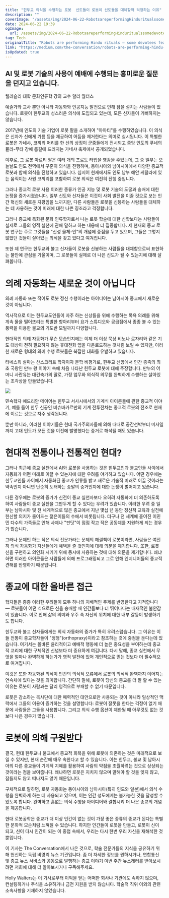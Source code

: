 ```yaml
---
title: "힌두교 의식을 수행하는 로봇  신도들이 로봇이 신도들을 대체할까 걱정하는 이유"
description: ""
coverImage: "/assets/img/2024-06-22-RobotsareperformingHinduritualssomedevoteesfeartheyllreplaceworshippers_0.png"
date: 2024-06-22 19:39
ogImage:
  url: /assets/img/2024-06-22-RobotsareperformingHinduritualssomedevoteesfeartheyllreplaceworshippers_0.png
tag: Tech
originalTitle: "Robots are performing Hindu rituals — some devotees fear they’ll replace worshippers"
link: "https://medium.com/the-conversation/robots-are-performing-hindu-rituals-some-devotees-fear-theyll-replace-worshippers-790b8dc73f75"
isUpdated: true
---
```


## AI 및 로봇 기술의 사용이 예배에 수행되는 흥미로운 질문을 던지고 있습니다.

웰레슬리 대학 문화인류학 강의 교수 할리 월터스

예술가와 교사 뿐만 아니라 자동화와 인공지능 발전으로 인해 잠을 설치는 사람들이 있습니다. 로봇이 힌두교의 성스러운 의식에 도입되고 있는데, 모든 신자들이 기뻐하지는 않습니다.

2017년에 인도의 기술 기업이 로봇 팔을 소개하여 "아아티"를 수행하였습니다. 이 의식은 신자가 신에게 기름 등을 제공하여 어둠을 제거한다는 의미로 실시됩니다. 이 특별한 로봇은 가네샤, 코끼리 머리를 한 신의 상징이 군중들에게 전시되고 중앙 인도의 푸네의 뮬라-무타 강에 름길에 드러지는 가네샤 축제에서 공개되었습니다.

<!-- cozy-coder - 수평 -->

<ins class="adsbygoogle"
     style="display:block"
     data-ad-client="ca-pub-4877378276818686"
     data-ad-slot="1107185301"
     data-ad-format="auto"
     data-full-width-responsive="true"></ins>

<script>
     (adsbygoogle = window.adsbygoogle || []).push({});
</script>

이후로, 그 로봇 아르티 팔은 여러 개의 프로토 타입을 영감을 주었는데, 그 중 일부는 오늘날도 인도 전역에서 꾸준히 의식을 진행하며, 동아시아와 남아시아에서 다양한 종교적 로봇과 함께 의식을 진행하고 있습니다. 심지어 현재에서도 인도 남부 해안 케랄라에 있는 움직이는 사원 코끼리를 포함하여 로봇 의식은 여전히 진행 중입니다.

그러나 종교적 로봇 사용 이러한 종류가 인공 지능 및 로봇 기술의 도굴과 숭배에 대한 논쟁을 증가시켰습니다. 일부 신도와 신자들은 이것이 사회 발전을 이끌 것으로 보는 인간 혁신의 새로운 지평임을 느끼지만, 다른 사람들은 로봇을 신봉하는 사람들을 대체하는 데 사용하는 것이 미래에 대한 나쁜 징조라고 걱정합니다.

그러나 종교에 특화된 문화 인류학자로서 나는 로봇 학술에 대한 신학보다는 사람들이 실제로 그들의 영적 실천에 관해 말하고 하는 내용에 더 집중합니다. 제 현재의 종교 로봇 연구는 주로 그것들을 "신성 물체-인"의 개념에 중점을 두고 있으며, 그들은 그렇지 않았던 것들이 살아있는 의식을 갖고 있다고 여겨집니다.

또한 제 연구는 힌두교와 불교 신자들이 로봇을 신봉하는 사람들을 대체함으로써 표현하는 불안에 관심을 기울이며, 그 로봇들이 실제로 더 나은 신도가 될 수 있는지에 대해 살펴봅니다.

<!-- cozy-coder - 수평 -->

<ins class="adsbygoogle"
     style="display:block"
     data-ad-client="ca-pub-4877378276818686"
     data-ad-slot="1107185301"
     data-ad-format="auto"
     data-full-width-responsive="true"></ins>

<script>
     (adsbygoogle = window.adsbygoogle || []).push({});
</script>

# 의례 자동화는 새로운 것이 아닙니다

의례 자동화 또는 적어도 로봇 정신 수행이라는 아이디어는 남아시아 종교에서 새로운 것이 아닙니다.

역사적으로 이는 힌두교도인들이 자주 하는 신상들을 위해 수행하는 목욕 의례를 위해 계속 물을 떨어뜨리는 특별한 항아리부터 요가 스튜디오와 공급점에서 종종 볼 수 있는 풍력을 이용한 불교의 기도반 모빌까지 다양합니다.

현대적인 의례 자동화가 무슨 모습인지에는 이제 더 이상 묵상 비노나 로자리와 같은 기도 대상이 전혀 필요하지 않는 휴대전화 앱을 다운로드하는 것처럼 보일 수 있지만, 이러한 새로운 형태의 의례 수행 로봇들은 복잡한 대화를 유발하고 있습니다.

<!-- cozy-coder - 수평 -->

<ins class="adsbygoogle"
     style="display:block"
     data-ad-client="ca-pub-4877378276818686"
     data-ad-slot="1107185301"
     data-ad-format="auto"
     data-full-width-responsive="true"></ins>

<script>
     (adsbygoogle = window.adsbygoogle || []).push({});
</script>

타네스워 살마는 산스크리트 학자이자 문학 비평가로, 힌두교 신앙에서 인간 종족의 최초 국왕인 만누 왕 이야기 속에 처음 나타난 힌두교 로봇에 대해 주장합니다. 만누의 어머니 사란유는 대건축가의 딸로, 가정 업무와 의식적 의무를 완벽하게 수행하는 살아있는 조각상을 만들었습니다.

<img src="/assets/img/2024-06-22-RobotsareperformingHinduritualssomedevoteesfeartheyllreplaceworshippers_0.png" />

민속학자 애드리안 메이어는 힌두교 서사시에서의 기계식 아이콘들에 관한 종교적 이야기, 예를 들어 힌두 신공인 비슈바카르만의 기계 전투전차는 종교적 로봇의 전조로 현재에 이르는 것으로 자주 생각됩니다.

뿐만 아니라, 이러한 이야기들은 현대 국가주의자들에 의해 때때로 공간선박부터 미사일까지 고대 인도가 모든 것을 이전에 발명했다는 증거로 해석될 때도 있습니다.

<!-- cozy-coder - 수평 -->

<ins class="adsbygoogle"
     style="display:block"
     data-ad-client="ca-pub-4877378276818686"
     data-ad-slot="1107185301"
     data-ad-format="auto"
     data-full-width-responsive="true"></ins>

<script>
     (adsbygoogle = window.adsbygoogle || []).push({});
</script>

# 현대적 전통이나 전통적인 현대?

그러나 최근에 종교 실천에서 AI와 로봇을 사용하는 것은 힌두교인과 불교인들 사이에서 자동화가 어떤 미래로 이끌 수 있는지에 대한 우려를 야기하고 있습니다. 어떤 경우에는 힌두교인들 사이에서 자동화된 종교가 인류를 밝고 새로운 기술적 미래로 이끌 것이라는 약속인지 아니면 단순히 도래하는 종말의 증거인지에 대한 논쟁이 벌어지고 있습니다.

다른 경우에는 로봇의 증가가 신전이 종교 실천자보다 오히려 자동화에 더 의존하도록 하여 사람들이 종교 실천을 그만두게 할 수 있다는 우려가 있습니다. 이러한 우려 중 일부는 남아시아 및 전 세계적으로 많은 종교에서 지난 몇십 년 동안 정신적 교육과 실천에 헌신할 의지가 줄어드는 젊은이들의 수에서 비롯됩니다. 더구나 전 세계에 흩어진 이민민 다수의 가족들로 인해 사제나 "판딧"이 점점 작고 작은 공동체를 지원하게 되는 경우가 많습니다.

그러나 문제인 하는 적은 의식 전문가라는 문제의 해결책이 로봇이라면, 사람들은 여전히 의식 자동화가 자신들에게 혜택을 줄 것인지에 대해 의문을 제기합니다. 또한, 로봇 신을 구현하고 의인화 시키기 위해 동시에 사용하는 것에 대해 의문을 제기합니다. 왜냐하면 이러한 아이콘들은 사람들에 의해 프로그래밍되고 그로 인해 엔지니어들의 종교적 견해를 반영하기 때문입니다.

<!-- cozy-coder - 수평 -->

<ins class="adsbygoogle"
     style="display:block"
     data-ad-client="ca-pub-4877378276818686"
     data-ad-slot="1107185301"
     data-ad-format="auto"
     data-full-width-responsive="true"></ins>

<script>
     (adsbygoogle = window.adsbygoogle || []).push({});
</script>

# 종교에 대한 올바른 접근

학자들은 종종 이러한 우려들이 모두 하나의 지배적인 주제를 반영한다고 지적합니다 — 로봇들이 어떤 식으로든 신을 숭배할 때 인간들보다 더 뛰어나다는 내재적인 불안감이 있습니다. 이로 인해 삶의 의미와 우주 속 자신의 위치에 대한 내부 갈등이 발생하기도 합니다.

힌두교와 불교 신자들에게는 의식 자동화의 증가가 특히 우려스럽습니다. 그 이유는 이들 전통이 종교학자들이 "정행"(orthopraxy)이라고 참조하는 것에 중점을 둔다는데 있습니다. 여기서는 올바른 윤리적이고 예배적 행동에 더 높은 중요성을 부여하는데 종교적 교리에 대한 구체적인 신념보다 더 중요하게 여깁니다. 다시 말해, 종교 실천에서 무엇을 얼마나 완벽하게 하는가가 영적 발전에 있어 개인적으로 믿는 것보다 더 필수적으로 여겨집니다.

이것은 또한 자동화된 의식이 인간의 의식적 오류에서 로봇의 의식적 완벽까지 이어지는 연속체에 있다는 것을 의미합니다. 간단히 말해, 로봇이 당신의 종교를 더 잘 할 수 있는 이유는 로봇이 사람과는 달리 영적으로 부패할 수 없기 때문입니다.

<!-- cozy-coder - 수평 -->

<ins class="adsbygoogle"
     style="display:block"
     data-ad-client="ca-pub-4877378276818686"
     data-ad-slot="1107185301"
     data-ad-format="auto"
     data-full-width-responsive="true"></ins>

<script>
     (adsbygoogle = window.adsbygoogle || []).push({});
</script>

로봇은 감소하는 목사단에 대한 매력적인 대안으로만 사용되는 것이 아니라 일상적인 맥락에서 그들의 이용이 증가하는 것을 설명합니다: 로봇이 잘못을 한다는 걱정이 없기 때문에 사람들은 그들을 사용합니다. 그리고 의식 수행 옵션이 제한될 때 아무것도 없는 것보다 나은 경우가 많습니다.

# 로봇에 의해 구원받다

결국, 현대 힌두교나 불교에서 종교적 회복을 위해 로봇에 의존하는 것은 미래적으로 보일 수 있지만, 현재 순간에 매우 속한다고 할 수 있습니다. 이는 힌두교, 불교 및 남아시아의 다른 종교들이 기계적 지혜를 활용하여 사람의 약점을 초월하려는 것으로 상상되는 것이라는 점을 보여줍니다. 왜냐하면 로봇은 지치지 않으며 말해야 할 것을 잊지 않고, 잠들지도 않고 떠나지도 않기 때문입니다.

구체적으로 말하면, 로봇 자동화는 동아시아와 남아시아(특히 인도와 일본)에서 의식 수행을 완벽하게 하는 데 사용되고 있으며, 이는 인간 성도에게는 불가능한 것을 달성할 수 있도록 합니다. 완벽하고 흠없는 의식 수행을 아이디어와 결합시켜 더 나은 종교의 개념을 제공합니다.

<!-- cozy-coder - 수평 -->

<ins class="adsbygoogle"
     style="display:block"
     data-ad-client="ca-pub-4877378276818686"
     data-ad-slot="1107185301"
     data-ad-format="auto"
     data-full-width-responsive="true"></ins>

<script>
     (adsbygoogle = window.adsbygoogle || []).push({});
</script>

현대 로봇공학은 종교가 더 이상 인간이 없는 것이 가장 좋은 종류의 종교가 된다는 특별한 문화적 모순처럼 느껴질 수 있습니다. 하지만 인간들이 로봇을 만들고, 로봇이 신이 되고, 신이 다시 인간이 되는 이 중첩 속에서, 우리는 다시 한번 우리 자신을 재해석한 것뿐입니다.

이 기사는 The Conversation에서 나온 것으로, 학술 전문가들의 지식을 공유하기 위해 헌신하는 독립 비영리 뉴스 기관입니다. 좀 더 자세한 정보를 원하시거나, 연합통신 및 종교 뉴스 서비스와 공동으로 발행하는 종교 이야기 이번 주간 뉴스레터를 받아보시려면 저희에 대해 더 알아보시거나 구독해주세요.

Holly Walters는 이 기사로부터 이익을 얻는 어떠한 회사나 기관에도 속하지 않으며, 컨설팅하거나 주식을 소유하거나 금전 지원을 받지 않습니다. 학술적 직위 이외의 관련 소속사항을 기재하지 않았습니다.
